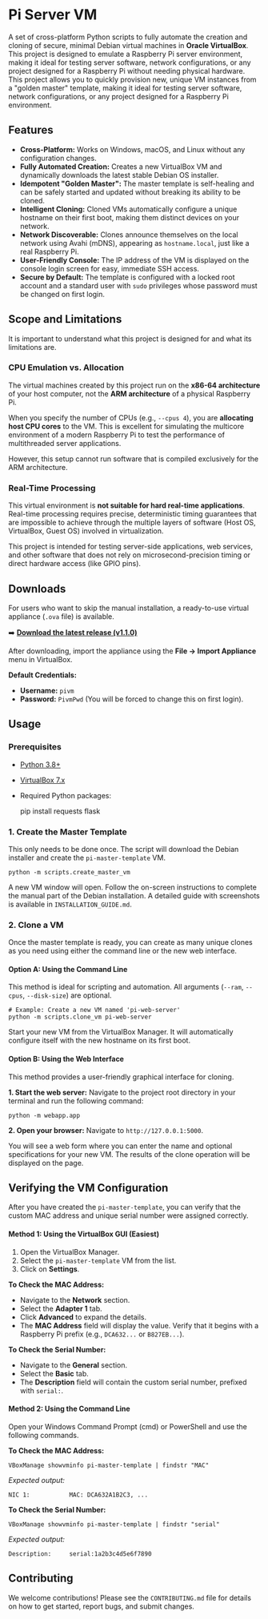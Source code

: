 # Pi Server VM

A set of cross-platform Python scripts to fully automate the creation and cloning of secure, minimal Debian virtual machines in **Oracle VirtualBox**. This project is designed to emulate a Raspberry Pi server environment, making it ideal for testing server software, network configurations, or any project designed for a Raspberry Pi without needing physical hardware.
This project allows you to quickly provision new, unique VM instances from a "golden master" template, making it ideal for testing server software, network configurations, or any project designed for a Raspberry Pi environment.

## Features

- **Cross-Platform:** Works on Windows, macOS, and Linux without any configuration changes.
- **Fully Automated Creation:** Creates a new VirtualBox VM and dynamically downloads the latest stable Debian OS installer.
- **Idempotent "Golden Master":** The master template is self-healing and can be safely started and updated without breaking its ability to be cloned.
- **Intelligent Cloning:** Cloned VMs automatically configure a unique hostname on their first boot, making them distinct devices on your network.
- **Network Discoverable:** Clones announce themselves on the local network using Avahi (mDNS), appearing as `hostname.local`, just like a real Raspberry Pi.
- **User-Friendly Console:** The IP address of the VM is displayed on the console login screen for easy, immediate SSH access.
- **Secure by Default:** The template is configured with a locked root account and a standard user with `sudo` privileges whose password must be changed on first login.

## Scope and Limitations

It is important to understand what this project is designed for and what its limitations are.

### CPU Emulation vs. Allocation

The virtual machines created by this project run on the **x86-64 architecture** of your host computer, not the **ARM architecture** of a physical Raspberry Pi.

When you specify the number of CPUs (e.g., `--cpus 4`), you are **allocating host CPU cores** to the VM. This is excellent for simulating the multicore environment of a modern Raspberry Pi to test the performance of multithreaded server applications.

However, this setup cannot run software that is compiled exclusively for the ARM architecture.

### Real-Time Processing

This virtual environment is **not suitable for hard real-time applications**. Real-time processing requires precise, deterministic timing guarantees that are impossible to achieve through the multiple layers of software (Host OS, VirtualBox, Guest OS) involved in virtualization.

This project is intended for testing server-side applications, web services, and other software that does not rely on microsecond-precision timing or direct hardware access (like GPIO pins).
## Downloads

For users who want to skip the manual installation, a ready-to-use virtual appliance (`.ova` file) is available.

➡️ **[Download the latest release (v1.1.0)](https://github.com/HenkVanHoek/pi-server-vm/releases/latest)**

After downloading, import the appliance using the **File -> Import Appliance** menu in VirtualBox.

**Default Credentials:**
- **Username:** `pivm`
- **Password:** `PivmPwd` (You will be forced to change this on first login).

## Usage

### Prerequisites
- [Python 3.8+](https://www.python.org/downloads/)
- [VirtualBox 7.x](https://www.virtualbox.org/wiki/Downloads)
- Required Python packages:

    pip install requests flask

### 1. Create the Master Template

This only needs to be done once. The script will download the Debian installer and create the `pi-master-template` VM.

    python -m scripts.create_master_vm

A new VM window will open. Follow the on-screen instructions to complete the manual part of the Debian installation. A detailed guide with screenshots is available in `INSTALLATION_GUIDE.md`.

### 2. Clone a VM

Once the master template is ready, you can create as many unique clones as you need using either the command line or the new web interface.

#### Option A: Using the Command Line
This method is ideal for scripting and automation. All arguments (`--ram`, `--cpus`, `--disk-size`) are optional.

    # Example: Create a new VM named 'pi-web-server'
    python -m scripts.clone_vm pi-web-server

Start your new VM from the VirtualBox Manager. It will automatically configure itself with the new hostname on its first boot.

#### Option B: Using the Web Interface
This method provides a user-friendly graphical interface for cloning.

**1. Start the web server:**
Navigate to the project root directory in your terminal and run the following command:

    python -m webapp.app

**2. Open your browser:**
Navigate to `http://127.0.0.1:5000`.

You will see a web form where you can enter the name and optional specifications for your new VM. The results of the clone operation will be displayed on the page.

## Verifying the VM Configuration

After you have created the `pi-master-template`, you can verify that the custom MAC address and unique serial number were assigned correctly.

#### Method 1: Using the VirtualBox GUI (Easiest)

1.  Open the VirtualBox Manager.
2.  Select the `pi-master-template` VM from the list.
3.  Click on **Settings**.

**To Check the MAC Address:**
- Navigate to the **Network** section.
- Select the **Adapter 1** tab.
- Click **Advanced** to expand the details.
- The **MAC Address** field will display the value. Verify that it begins with a Raspberry Pi prefix (e.g., `DCA632...` or `B827EB...`).

**To Check the Serial Number:**
- Navigate to the **General** section.
- Select the **Basic** tab.
- The **Description** field will contain the custom serial number, prefixed with `serial:`.

#### Method 2: Using the Command Line

Open your Windows Command Prompt (cmd) or PowerShell and use the following commands.

**To Check the MAC Address:**

    VBoxManage showvminfo pi-master-template | findstr "MAC"

*Expected output:*

    NIC 1:           MAC: DCA632A1B2C3, ...

**To Check the Serial Number:**

    VBoxManage showvminfo pi-master-template | findstr "serial"

*Expected output:*

    Description:     serial:1a2b3c4d5e6f7890
## Contributing

We welcome contributions! Please see the `CONTRIBUTING.md` file for details on how to get started, report bugs, and submit changes.
